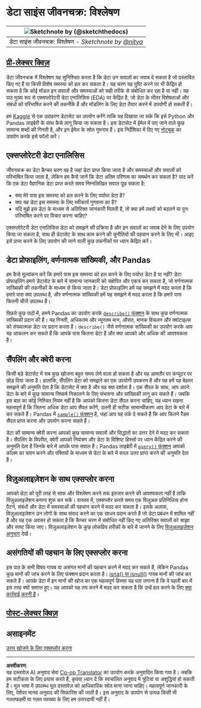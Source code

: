 <!--
CO_OP_TRANSLATOR_METADATA:
{
  "original_hash": "661dad02c3ac239644d34c1eb51e76f8",
  "translation_date": "2025-09-06T20:36:23+00:00",
  "source_file": "4-Data-Science-Lifecycle/15-analyzing/README.md",
  "language_code": "hi"
}
-->
# डेटा साइंस जीवनचक्र: विश्लेषण

|![ Sketchnote by [(@sketchthedocs)](https://sketchthedocs.dev) ](../../sketchnotes/15-Analyzing.png)|
|:---:|
| डेटा साइंस जीवनचक्र: विश्लेषण - _Sketchnote by [@nitya](https://twitter.com/nitya)_ |

## [प्री-लेक्चर क्विज़](https://ff-quizzes.netlify.app/en/ds/quiz/28)

डेटा जीवनचक्र में विश्लेषण यह सुनिश्चित करता है कि डेटा उन सवालों का जवाब दे सकता है जो प्रस्तावित किए गए हैं या किसी विशेष समस्या को हल कर सकता है। यह चरण यह पुष्टि करने पर भी केंद्रित हो सकता है कि कोई मॉडल इन सवालों और समस्याओं को सही तरीके से संबोधित कर रहा है या नहीं। यह पाठ मुख्य रूप से एक्सप्लोरेटरी डेटा एनालिसिस (EDA) पर केंद्रित है, जो डेटा के भीतर विशेषताओं और संबंधों को परिभाषित करने की तकनीकें हैं और मॉडलिंग के लिए डेटा तैयार करने में उपयोगी हो सकती हैं।

हम [Kaggle](https://www.kaggle.com/balaka18/email-spam-classification-dataset-csv/version/1) से एक उदाहरण डेटासेट का उपयोग करेंगे ताकि यह दिखाया जा सके कि इसे Python और Pandas लाइब्रेरी के साथ कैसे लागू किया जा सकता है। इस डेटासेट में ईमेल में पाए जाने वाले कुछ सामान्य शब्दों की गिनती है, और इन ईमेल के स्रोत गुमनाम हैं। इस निर्देशिका में दिए गए [नोटबुक](notebook.ipynb) का उपयोग करके इसे फॉलो करें।

## एक्सप्लोरेटरी डेटा एनालिसिस

जीवनचक्र का डेटा कैप्चर चरण वह है जहां डेटा प्राप्त किया जाता है और समस्याओं और सवालों को परिभाषित किया जाता है, लेकिन हम कैसे जानें कि डेटा अंतिम परिणाम का समर्थन कर सकता है? 
याद करें कि एक डेटा वैज्ञानिक डेटा प्राप्त करते समय निम्नलिखित सवाल पूछ सकता है:
- क्या मेरे पास इस समस्या को हल करने के लिए पर्याप्त डेटा है?
- क्या यह डेटा इस समस्या के लिए स्वीकार्य गुणवत्ता का है?
- यदि मुझे इस डेटा के माध्यम से अतिरिक्त जानकारी मिलती है, तो क्या हमें लक्ष्यों को बदलने या पुनः परिभाषित करने पर विचार करना चाहिए?

एक्सप्लोरेटरी डेटा एनालिसिस डेटा को समझने की प्रक्रिया है और इन सवालों का जवाब देने के लिए उपयोग किया जा सकता है, साथ ही डेटासेट के साथ काम करने की चुनौतियों की पहचान करने के लिए भी। आइए इसे प्राप्त करने के लिए उपयोग की जाने वाली कुछ तकनीकों पर ध्यान केंद्रित करें।

## डेटा प्रोफाइलिंग, वर्णनात्मक सांख्यिकी, और Pandas
हम कैसे मूल्यांकन करें कि हमारे पास इस समस्या को हल करने के लिए पर्याप्त डेटा है या नहीं? डेटा प्रोफाइलिंग हमारे डेटासेट के बारे में सामान्य जानकारी को संक्षेपित और एकत्र कर सकता है, जो वर्णनात्मक सांख्यिकी की तकनीकों के माध्यम से किया जाता है। डेटा प्रोफाइलिंग हमें यह समझने में मदद करता है कि हमारे पास क्या उपलब्ध है, और वर्णनात्मक सांख्यिकी हमें यह समझने में मदद करता है कि हमारे पास कितनी चीजें उपलब्ध हैं।

पिछले कुछ पाठों में, हमने Pandas का उपयोग करके [`describe()` फंक्शन](https://pandas.pydata.org/pandas-docs/stable/reference/api/pandas.DataFrame.describe.html) के साथ कुछ वर्णनात्मक सांख्यिकी प्रदान की हैं। यह गिनती, अधिकतम और न्यूनतम मान, औसत, मानक विचलन और क्वांटाइल्स को संख्यात्मक डेटा पर प्रदान करता है। `describe()` जैसे वर्णनात्मक सांख्यिकी का उपयोग करके आप यह आकलन कर सकते हैं कि आपके पास कितना डेटा है और क्या आपको और अधिक की आवश्यकता है।

## सैंपलिंग और क्वेरी करना
किसी बड़े डेटासेट में सब कुछ खोजना बहुत समय लेने वाला हो सकता है और यह आमतौर पर कंप्यूटर पर छोड़ दिया जाता है। हालांकि, सैंपलिंग डेटा को समझने का एक उपयोगी उपकरण है और यह हमें यह बेहतर समझने की अनुमति देता है कि डेटासेट में क्या है और यह क्या दर्शाता है। एक सैंपल के साथ, आप अपने डेटा के बारे में कुछ सामान्य निष्कर्ष निकालने के लिए संभावना और सांख्यिकी लागू कर सकते हैं। जबकि इस बात का कोई निश्चित नियम नहीं है कि आपको कितना डेटा सैंपल करना चाहिए, यह ध्यान रखना महत्वपूर्ण है कि जितना अधिक डेटा आप सैंपल करेंगे, उतनी ही सटीक सामान्यीकरण आप डेटा के बारे में कर सकते हैं। 
Pandas में [`sample()` फंक्शन](https://pandas.pydata.org/pandas-docs/stable/reference/api/pandas.DataFrame.sample.html) है, जहां आप यह तर्क दे सकते हैं कि आप कितने रैंडम सैंपल प्राप्त करना और उपयोग करना चाहते हैं।

डेटा की सामान्य क्वेरी करना आपको कुछ सामान्य सवालों और सिद्धांतों का उत्तर देने में मदद कर सकता है। सैंपलिंग के विपरीत, क्वेरी आपको नियंत्रण और डेटा के विशिष्ट हिस्सों पर ध्यान केंद्रित करने की अनुमति देता है जिनके बारे में आपके पास सवाल हैं। 
Pandas लाइब्रेरी में [`query()` फंक्शन](https://pandas.pydata.org/pandas-docs/stable/reference/api/pandas.DataFrame.query.html) आपको कॉलम का चयन करने और पंक्तियों के माध्यम से डेटा के बारे में सरल उत्तर प्राप्त करने की अनुमति देता है।

## विज़ुअलाइज़ेशन के साथ एक्सप्लोर करना
आपको डेटा को पूरी तरह से साफ और विश्लेषण करने तक इंतजार करने की आवश्यकता नहीं है ताकि विज़ुअलाइज़ेशन बनाना शुरू कर सकें। वास्तव में, एक्सप्लोर करते समय एक विज़ुअल प्रतिनिधित्व होना पैटर्न, संबंधों और डेटा में समस्याओं की पहचान करने में मदद कर सकता है। इसके अलावा, विज़ुअलाइज़ेशन उन लोगों के साथ संवाद करने का एक साधन प्रदान करते हैं जो डेटा प्रबंधन में शामिल नहीं हैं और यह एक अवसर हो सकता है कि कैप्चर चरण में संबोधित नहीं किए गए अतिरिक्त सवालों को साझा और स्पष्ट किया जाए। विज़ुअलाइज़ेशन के कुछ लोकप्रिय तरीकों के बारे में जानने के लिए [विज़ुअलाइज़ेशन अनुभाग](../../../../../../../../../3-Data-Visualization) देखें।

## असंगतियों की पहचान के लिए एक्सप्लोर करना
इस पाठ के सभी विषय गायब या असंगत मानों की पहचान करने में मदद कर सकते हैं, लेकिन Pandas कुछ मानों की जांच करने के लिए फंक्शन प्रदान करता है। [isna() या isnull()](https://pandas.pydata.org/pandas-docs/stable/reference/api/pandas.isna.html) गायब मानों की जांच कर सकते हैं। आपके डेटा में इन मानों की खोज का एक महत्वपूर्ण हिस्सा यह पता लगाना है कि वे पहली बार में इस तरह क्यों समाप्त हुए। यह आपको यह तय करने में मदद कर सकता है कि उन्हें हल करने के लिए [क्या कार्रवाई करनी है](/2-Working-With-Data/08-data-preparation/notebook.ipynb)।

## [पोस्ट-लेक्चर क्विज़](https://ff-quizzes.netlify.app/en/ds/quiz/29)

## असाइनमेंट

[उत्तर खोजने के लिए एक्सप्लोर करना](assignment.md)

---

**अस्वीकरण**:  
यह दस्तावेज़ AI अनुवाद सेवा [Co-op Translator](https://github.com/Azure/co-op-translator) का उपयोग करके अनुवादित किया गया है। जबकि हम सटीकता के लिए प्रयास करते हैं, कृपया ध्यान दें कि स्वचालित अनुवाद में त्रुटियां या अशुद्धियां हो सकती हैं। मूल भाषा में उपलब्ध मूल दस्तावेज़ को आधिकारिक स्रोत माना जाना चाहिए। महत्वपूर्ण जानकारी के लिए, पेशेवर मानव अनुवाद की सिफारिश की जाती है। इस अनुवाद के उपयोग से उत्पन्न किसी भी गलतफहमी या गलत व्याख्या के लिए हम उत्तरदायी नहीं हैं।  